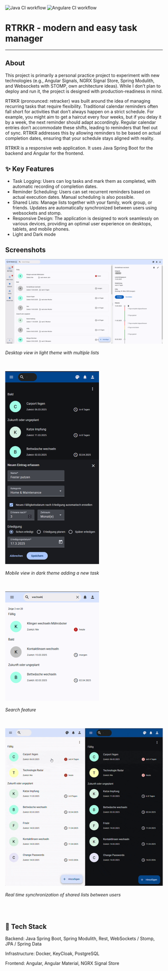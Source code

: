 ![Java CI workflow](https://github.com/lbakker77/retracker/actions/workflows/maven.yml/badge.svg) ![Angulare CI workflow](https://github.com/lbakker77/retracker/actions/workflows/node.js.yml/badge.svg)

# RTRKR - modern and easy task manager

---


## About
This project is primarily a personal practice project to experiment with new technologies (e.g., Angular Signals, NGRX Signal Store, Spring Modulith, and Websockets with STOMP, own architecture ideas). While I don’t plan to deploy and run it, the project is designed with production-readiness in mind.

RTRKR (pronounced: retracker) was built around the idea of managing recurring tasks that require flexibility. Traditional calendar reminders often fall short for activities that don’t always happen on a strict schedule. For example, you might aim to get a haircut every four weeks, but if you delay it by a week, the next reminder should adapt accordingly. Regular calendar entries don’t accommodate these shifts, leading to reminders that feel out of sync. RTRKR addresses this by allowing reminders to be based on actual completion dates, ensuring that your schedule stays aligned with reality.

RTRKR is a responsive web application. It uses Java Spring Boot for the backend and Angular for the frontend.

## :sparkles: Key Features
* Task Logging: Users can log tasks and mark them as completed, with automatic recording of completion dates.
* Reminder Scheduling: Users can set recurrent reminders based on actual execution dates. Manual scheduling is also possible.
* Shared Lists: Manage lists together with your family, work group, or friends. Updates are automatically synchronized between users using websockets and stomp.
* Responsive Design: The application is designed to work seamlessly on various devices, providing an optimal user experience on desktops, tablets, and mobile phones.
* Light and Dark mode

## Screenshots

![basic desktop view](assets/screenshot1.png)<br/><br/>
*Desktop view in light theme with multiple lists*
<br/><br/>
<br/><br/>
![add task mobile dark theme](assets/screenshot_add_task.png)<br/><br/>
*Mobile view in dark theme adding a new task*
<br/><br/>
<br/><br/>
![Search in mobile mode](assets/screenshot_search.png)<br/><br/>
*Search feature*
<br/><br/>
<br/><br/>
![real time collaboration](assets/shared_lists.gif)<br/><br/>
*Real time synchronization of shared lists between users*
<br/><br/>
<br/><br/>


## :electric_plug: Tech Stack

Backend: Java Spring Boot, Spring Modulith, Rest, WebSockets / Stomp, JPA / Spring Data

Infrastructure: Docker, KeyCloak, PostgreSQL

Frontend: Angular, Angular Material, NGRX Signal Store

